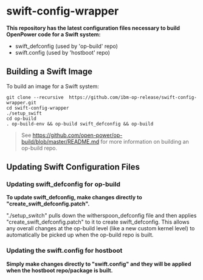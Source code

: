 # swift-config-wrapper

**This repository has the latest configuration files necessary to build OpenPower code for a Swift system:**
* swift_defconfig (used by 'op-build' repo)
* swift.config (used by 'hostboot' repo)

## Building a Swift Image

To build an image for a Swift system:

```
git clone --recursive  https://github.com/ibm-op-release/swift-config-wrapper.git
cd swift-config-wrapper
./setup_swift
cd op-build
. op-build-env && op-build swift_defconfig && op-build
```

> See https://github.com/open-power/op-build/blob/master/README.md for more information on building an op-build repo.

## Updating Swift Configuration Files

### Updating swift_defconfig for op-build

**To update swift_defconfig, make changes directly to "create_swift_defconfig.patch".**

"./setup_switch" pulls down the witherspoon_defconfig file and then applies "create_swift_defconfig.patch"
to it to create swift_defconfig.  This allows any overall changes at the op-build level (like a new
custom kernel level) to automatically be picked up when the op-build repo is built.

### Updating the swift.config for hostboot

**Simply make changes directly to "swift.config" and they will be applied when the hostboot repo/package is built.**

